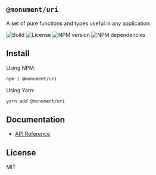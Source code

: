## `@monument/uri`

A set of pure functions and types useful in any application.

![Build](https://img.shields.io/github/workflow/status/monumentjs/workspace/Release?logo=github)
![License](https://img.shields.io/github/license/monumentjs/workspace?logo=github)
![NPM version](https://img.shields.io/npm/v/@monument/uri?logo=npm)
![NPM dependencies](https://img.shields.io/librariesio/release/npm/@monument/uri?logo=npm)

## Install

Using NPM:

```bash
npm i @monument/uri
```

Using Yarn:

```bash
yarn add @monument/uri
```

## Documentation

- [API Reference](https://monumentjs.github.io/workspace/modules/_monument_uri.html)

## License

MIT
